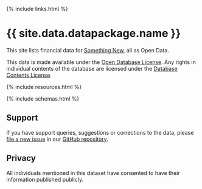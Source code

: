---
---

{% include links.html %}

# {{ site.data.datapackage.name }}

This site lists financial data for [Something New](http://somethingnew.org.uk), all as Open Data.

This data is made available under the [Open Database License](http://opendatacommons.org/licenses/odbl/1.0/). Any rights in individual contents of the database are licensed under the [Database Contents License](http://opendatacommons.org/licenses/dbcl/1.0/).

{% include resources.html %}

{% include schemas.html %}

## Support

If you have support queries, suggestions or corrections to the data, please [file a new issue](https://github.com/SomethingNewUK/finances/issues/new) in our [GitHub repository](https://github.com/SomethingNewUK/finances).

## Privacy

All individuals mentioned in this dataset have consented to have their information published publicly.